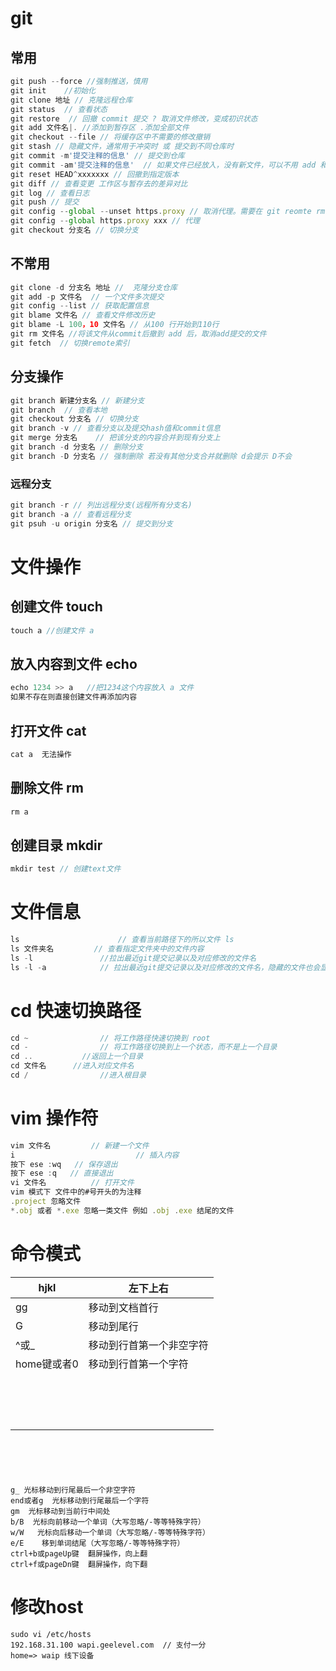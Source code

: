 # git
## 常用
```js
git push --force //强制推送，慎用
git init 	//初始化
git clone 地址 // 克隆远程仓库
git status 	// 查看状态
git restore  // 回撤 commit 提交 ? 取消文件修改，变成初识状态
git add 文件名|. //添加到暂存区 .添加全部文件 
git checkout --file // 将缓存区中不需要的修改撤销
git stash // 隐藏文件，通常用于冲突时 或 提交到不同仓库时
git commit -m'提交注释的信息' // 提交到仓库
git commit -am'提交注释的信息'  // 如果文件已经放入，没有新文件，可以不用 add 和 commit 直接用 -am
git reset HEAD^xxxxxxx // 回撤到指定版本  
git diff // 查看变更 工作区与暂存去的差异对比
git log // 查看日志
git push // 提交
git config --global --unset https.proxy // 取消代理。需要在 git reomte rm origin 后操作
git config --global https.proxy xxx // 代理
git checkout 分支名 // 切换分支  
```

## 不常用

```js
git clone -d 分支名 地址 //  克隆分支仓库
git add -p 文件名  // 一个文件多次提交
git config --list // 获取配置信息
git blame 文件名 // 查看文件修改历史
git blame -L 100，10 文件名 // 从100 行开始到110行
git rm 文件名 //将该文件从commit后撤到 add 后，取消add提交的文件
git fetch  // 切换remote索引
```

## 分支操作

```js
git branch 新建分支名 // 新建分支
git branch  // 查看本地
git checkout 分支名 // 切换分支  
git branch -v // 查看分支以及提交hash值和commit信息
git merge 分支名	 // 把该分支的内容合并到现有分支上
git branch -d 分支名 // 删除分支
git branch -D 分支名 // 强制删除 若没有其他分支合并就删除 d会提示 D不会
```

### 远程分支

```js
git branch -r // 列出远程分支(远程所有分支名)
git branch -a // 查看远程分支
git psuh -u origin 分支名 // 提交到分支

```



# 文件操作

##  创建文件 touch 

```js
touch a //创建文件 a 
```

## 放入内容到文件 echo 

```js
echo 1234 >> a   //把1234这个内容放入 a 文件
如果不存在则直接创建文件再添加内容
```

## 打开文件	cat

```js
cat a  无法操作
```

## 删除文件 rm

```js
rm a
```



## 创建目录 mkdir

```js
mkdir test // 创建text文件
```



# 文件信息

```js
ls 						// 查看当前路径下的所以文件 ls
ls 文件夹名 		// 查看指定文件夹中的文件内容
ls -l 				//拉出最近git提交记录以及对应修改的文件名
ls -l -a 			// 拉出最近git提交记录以及对应修改的文件名，隐藏的文件也会显示
```

# cd 快速切换路径

```js
cd ~ 				// 将工作路径快速切换到 root
cd - 				// 将工作路径切换到上一个状态，而不是上一个目录
cd .. 			//返回上一个目录
cd 文件名		//进入对应文件名
cd /				//进入根目录
```



# vim 操作符

```js
vim 文件名 		// 新建一个文件
i							// 插入内容
按下 ese :wq   // 保存退出
按下 ese :q   // 直接退出
vi 文件名			// 打开文件
vim 模式下 文件中的#号开头的为注释
.project 忽略文件
*.obj 或者 *.exe 忽略一类文件 例如 .obj .exe 结尾的文件
```

# 命令模式

| hjkl        | 左下上右                 |
| ----------- | ------------------------ |
| gg          | 移动到文档首行           |
| G           | 移动到尾行               |
| ^或_        | 移动到行首第一个非空字符 |
| home键或者0 | 移动到行首第一个字符     |
|             |                          |
|             |                          |
|             |                          |
|             |                          |
|             |                          |
|             |                          |
|             |                          |
|             |                          |
|             |                          |
|             |                          |
|             |                          |
|             |                          |
|             |                          |
|             |                          |
|             |                          |



```





g_ 光标移动到行尾最后一个非空字符
end或者g 	光标移动到行尾最后一个字符
gm  光标移动到当前行中间处
b/B  光标向前移动一个单词（大写忽略/-等等特殊字符） 
w/W   光标向后移动一个单词（大写忽略/-等等特殊字符）
e/E    移到单词结尾（大写忽略/-等等特殊字符）
ctrl+b或pageUp键  翻屏操作，向上翻
ctrl+f或pageDn键  翻屏操作，向下翻
```



# 修改host 

```
sudo vi /etc/hosts
192.168.31.100 wapi.geelevel.com  // 支付一分
home=> waip 线下设备
```





